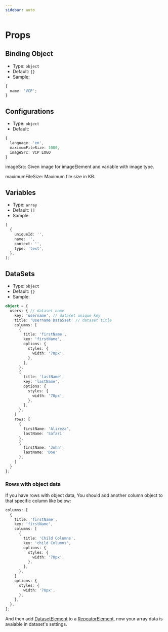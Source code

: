 ```yaml
---
sidebar: auto
---
```


# Props

## Binding Object

- Type: `object`
- Default: `{}`
- Sample:

```ts
{
  name: 'VCP';
}
```

## Configurations

- Type: `object`
- Default:

```ts
{
  language: 'en',
  maximumFileSize: 1000,
  imageSrc: VCP LOGO
}
```

imageSrc: Given image for imageElement and variable with image type.

maximumFileSize: Maximum file size in KB.

## Variables

- Type: `array`
- Default: `[]`
- Sample:

```ts
[
  {
    uniqueId: '',
    name: '',
    context: '',
    type: 'text',
  },
];
```

## DataSets

- Type: `object`
- Default: `{}`
- Sample:

```ts
object = {
  users: { // dataset name
    key: 'username', // dataset unique key
    title: 'Username DataSset' // dataset title
    columns: [
      {
        title: 'firstName',
        key: 'firstName',
        options: {
          styles: {
            width: '70px',
          },
        },
      },
      {
        title: 'lastName',
        key: 'lastName',
        options: {
          styles: {
            width: '70px',
          },
        },
      },
    ]
    rows: [
      {
        firstName: 'Alireza',
        lastName: 'Safari'
      },
      {
        firstName: 'John',
        lastName: 'Doe'
      },
    ]
  }
};
```

### Rows with object data

If you have rows with object data, You should add another column object to that specific column like below:

```ts
columns: [
  {
    title: 'firstName',
    key: 'firstName',
    columns: [
      {
        title: 'Child Columns',
        key: 'child Columns',
        options: {
          styles: {
            width: '70px',
          },
        },
      },
    ]
    options: {
      styles: {
        width: '70px',
      },
    },
  },
];
```

And then add [DatasetElement](/guide/elements/dataset) to a [RepeatorElement](/guide/elements/repeator), now your array data is avaiable in dataset's settings.